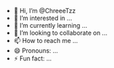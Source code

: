 - 👋 Hi, I’m @ChreeeTzz
- 👀 I’m interested in ...
- 🌱 I’m currently learning ...
- 💞️ I’m looking to collaborate on ...
- 📫 How to reach me ...
- 😄 Pronouns: ...
- ⚡ Fun fact: ...

<!---
ChreeeTzz/ChreeeTzz is a ✨ special ✨ repository because its `README.md` (this file) appears on your GitHub 
